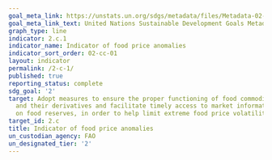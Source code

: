 ```yaml
---
goal_meta_link: https://unstats.un.org/sdgs/metadata/files/Metadata-02-0C-01.pdf
goal_meta_link_text: United Nations Sustainable Development Goals Metadata (pdf 232kB)
graph_type: line
indicator: 2.c.1
indicator_name: Indicator of food price anomalies
indicator_sort_order: 02-cc-01
layout: indicator
permalink: /2-c-1/
published: true
reporting_status: complete
sdg_goal: '2'
target: Adopt measures to ensure the proper functioning of food commodity markets
  and their derivatives and facilitate timely access to market information, including
  on food reserves, in order to help limit extreme food price volatility
target_id: 2.c
title: Indicator of food price anomalies
un_custodian_agency: FAO
un_designated_tier: '2'
---
```

